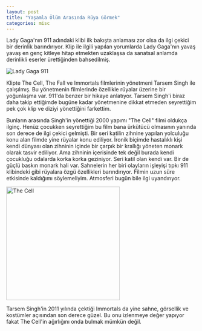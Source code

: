 ```yaml
---
layout: post
title: "Yaşamla Ölüm Arasında Rüya Görmek"
categories: misc
---
```


Lady Gaga'nın 911 adındaki klibi ilk bakışta anlaması zor olsa da ilgi çekici bir derinlik barındırıyor. Klip ile ilgili yapılan yorumlarda Lady Gaga'nın yavaş yavaş en genç kitleye hitap etmekten uzaklaşsa da sanatsal anlamda derinlikli eserler ürettiğinden bahsedilmiş. 

<img src="https://derinmavi.io/images/lady-gaga-911.jpg" alt="Lady Gaga 911" class="img-fluid">

<!--more-->

Klipte The Cell, The Fall ve Immortals filmlerinin yönetmeni Tarsem Singh ile çalışılmış. Bu yönetmenin filmlerinde özellikle rüyalar üzerine bir yoğunlaşma var. 911'da benzer bir hikaye anlatıyor. Tarsem Singh'i biraz daha takip ettiğimde bugüne kadar yönetmenine dikkat etmeden seyrettiğim pek çok klip ve diziyi yönettiğini farkettim.

Bunların arasında Singh'in yönettiği 2000 yapımı "The Cell" filmi oldukça ilginç. Henüz çocukken seyrettiğim bu film bana ürkütücü olmasının yanında son derece de ilgi çekici gelmişti. Bir seri katilin zihnine yapılan yolculuğu konu alan filmde yine rüyalar konu ediliyor. İronik biçimde hastalıklı kişi kendi dünyası olan zihninin içinde bir çarpık bir krallığı yöneten monark olarak tasvir ediliyor. Ama zihninin içerisinde tek değil burada kendi çocukluğu odalarda korka korka geziniyor. Seri katil olan kendi var. Bir de güçlü baskın monark hali var. Sahnelerin her biri olayların işleyişi tıpkı 911 klibindeki gibi rüyalara özgü özellikleri barındırıyor. Filmin uzun süre etkisinde kaldığımı söylemeliyim. Atmosferi bugün bile ilgi uyandırıyor.


<img src="https://derinmavi.io/images/cell1.jpg" alt="The Cell" class="img-fluid mx-auto d-block" style="width: 300px;">

Tarsem Singh'in 2011 yılında çektiği Immortals da yine sahne, görsellik ve kostümler açısından son derece güzel. Bu onu izlenmeye değer yapıyor fakat The Cell'in ağırlığını onda bulmak mümkün değil.

